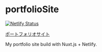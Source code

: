 # portfolioSite

[![Netlify Status](https://api.netlify.com/api/v1/badges/33efe354-2871-418b-bf4f-18cb7eddfc67/deploy-status)](https://app.netlify.com/sites/eloquent-cori-bc2179/deploys)

[ポートフォリオサイト](https://eloquent-cori-bc2179.netlify.app/)

My portfolio site build with Nuxt.js + Netlify.